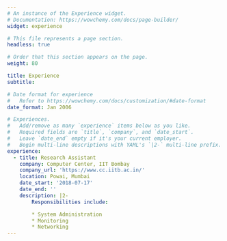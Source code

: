 ```yaml
---
# An instance of the Experience widget.
# Documentation: https://wowchemy.com/docs/page-builder/
widget: experience

# This file represents a page section.
headless: true

# Order that this section appears on the page.
weight: 80

title: Experience
subtitle:

# Date format for experience
#   Refer to https://wowchemy.com/docs/customization/#date-format
date_format: Jan 2006

# Experiences.
#   Add/remove as many `experience` items below as you like.
#   Required fields are `title`, `company`, and `date_start`.
#   Leave `date_end` empty if it's your current employer.
#   Begin multi-line descriptions with YAML's `|2-` multi-line prefix.
experience:
  - title: Research Assistant
    company: Computer Center, IIT Bombay
    company_url: 'https://www.cc.iitb.ac.in/'
    location: Powai, Mumbai
    date_start: '2018-07-17'
    date_end: ''
    description: |2-
        Responsibilities include:

        * System Administration
        * Monitoring
        * Networking
---
```

